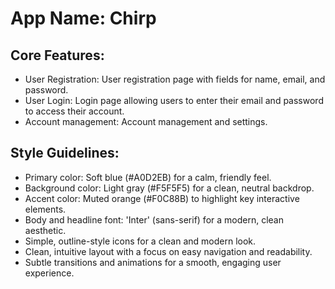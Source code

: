 # **App Name**: Chirp

## Core Features:

- User Registration: User registration page with fields for name, email, and password.
- User Login: Login page allowing users to enter their email and password to access their account.
- Account management: Account management and settings.

## Style Guidelines:

- Primary color: Soft blue (#A0D2EB) for a calm, friendly feel.
- Background color: Light gray (#F5F5F5) for a clean, neutral backdrop.
- Accent color: Muted orange (#F0C88B) to highlight key interactive elements.
- Body and headline font: 'Inter' (sans-serif) for a modern, clean aesthetic.
- Simple, outline-style icons for a clean and modern look.
- Clean, intuitive layout with a focus on easy navigation and readability.
- Subtle transitions and animations for a smooth, engaging user experience.